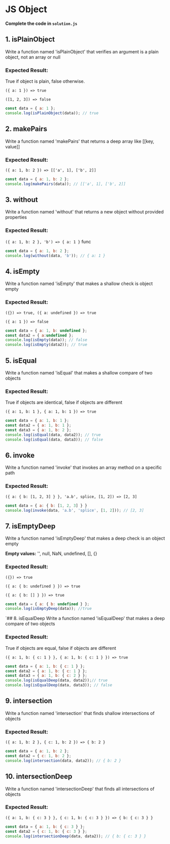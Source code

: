# JS Object

**Complete the code in `solution.js`**

## 1. isPlainObject
Write a function named 'isPlainObject' that verifies an argument is a plain object, not an array or null  
### Expected Result:
True if object is plain, false otherwise. 

`({ a: 1 }) => true`

`([1, 2, 3]) => false`
```javascript
const data = { a: 1 };
console.log(isPlainObject(data)); // true
```


## 2. makePairs
Write a function named 'makePairs' that returns a deep array like [[key, value]]
 
### Expected Result:
`({ a: 1, b: 2 }) => [['a', 1], ['b', 2]]`

```javascript
const data = { a: 1, b: 2 };
console.log(makePairs(data)); // [['a', 1], ['b', 2]]
````

## 3. without
Write a function named 'without' that returns a new object without provided properties
 
### Expected Result:
`({ a: 1, b: 2 }, 'b') => { a: 1 }`
func
```javascript
const data = { a: 1, b: 2 };
console.log(without(data, 'b')); // { a: 1 }
```

## 4. isEmpty
Write a function named 'isEmpty' that makes a shallow check is object empty
### Expected Result:
`({}) => true, ({ a: undefined }) => true`

`({ a: 1 }) => false`

```javascript
const data = { a: 1, b: undefined };
const data2 = { a:undefined };
console.log(isEmpty(data)); // false
console.log(isEmpty(data2)); // true 
```


## 5. isEqual
Write a function named 'isEqual' that makes a shallow compare of two objects
   
### Expected Result:
True if objects are identical, false if objects are different

`({ a: 1, b: 1 }, { a: 1, b: 1 }) => true`  

```js
const data = { a: 1, b: 1 };  
const data2 = { a: 1, b: 1 };  
const data3 = { a: 1, b: 2 };
console.log(isEqual(data, data2)); // true  
console.log(isEqual(data, data3)); // false
```


## 6. invoke
Write a function named 'invoke' that invokes an array method on a specific path
  
### Expected Result:
`({ a: { b: [1, 2, 3] } }, 'a.b', splice, [1, 2]) => [2, 3]`  
  

```js
const data = { a: { b: [1, 2, 3] } }
console.log(invoke(data, 'a.b', 'splice', [1, 2])); // [2, 3]
```

## 7. isEmptyDeep
Write a function named 'isEmptyDeep' that makes a deep check is an object empty
 
**Empty values:** '', null, NaN, undefined, [], {}   
### Expected Result:
`({}) => true`

`({ a: { b: undefined } }) => true`

`({ a: { b: [] } }) => true`   

```js
const data = { a: { b: undefined } };
console.log(isEmptyDeep(data)); //true
```


`## 8.  isEqualDeep
Write a function named 'isEqualDeep' that makes a deep compare of two objects

### Expected Result:
True if objects are equal, false if objects are different

`({ a: 1, b: { c: 1 } }, { a: 1, b: { c: 1 } }) => true`   

```js
const data = { a: 1, b: { c: 1 } };  
const data2 = { a: 1, b: { c: 1 } };  
const data3 = { a: 1, b: { c: 2 } };
console.log(isEqualDeep(data, data2));// true  
console.log(isEqualDeep(data, data3)); // false   
  ```
## 9. intersection
Write a function named 'intersection' that finds shallow intersections of objects
    
### Expected Result:
`({ a: 1, b: 2 }, { c: 1, b: 2 }) => { b: 2 }`   

```js
const data = { a: 1, b: 2 };  
const data2 = { c: 1, b: 2 };
console.log(intersection(data, data2)); // { b: 2 }
```


## 10.  intersectionDeep
Write a function named 'intersectionDeep' that finds all intersections of objects
   
### Expected Result:
`({ a: 1, b: { c: 3 } }, { c: 1, b: { c: 3 } }) => { b: { c: 3 } }`   

```js
const data = { a: 1, b: { c: 3 } };  
const data2 = { c: 1, b: { c: 3 } };
console.log(intersectionDeep(data, data2)); // { b: { c: 3 } }
```